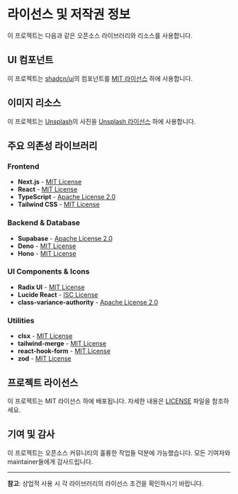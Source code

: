 # 라이선스 및 저작권 정보

이 프로젝트는 다음과 같은 오픈소스 라이브러리와 리소스를 사용합니다.

## UI 컴포넌트

이 프로젝트는 [shadcn/ui](https://ui.shadcn.com/)의 컴포넌트를 [MIT 라이선스](https://github.com/shadcn-ui/ui/blob/main/LICENSE.md) 하에 사용합니다.

## 이미지 리소스

이 프로젝트는 [Unsplash](https://unsplash.com)의 사진을 [Unsplash 라이선스](https://unsplash.com/license) 하에 사용합니다.

## 주요 의존성 라이브러리

### Frontend
- **Next.js** - [MIT License](https://github.com/vercel/next.js/blob/main/LICENSE)
- **React** - [MIT License](https://github.com/facebook/react/blob/main/LICENSE)
- **TypeScript** - [Apache License 2.0](https://github.com/microsoft/TypeScript/blob/main/LICENSE.txt)
- **Tailwind CSS** - [MIT License](https://github.com/tailwindlabs/tailwindcss/blob/main/LICENSE)

### Backend & Database
- **Supabase** - [Apache License 2.0](https://github.com/supabase/supabase/blob/master/LICENSE)
- **Deno** - [MIT License](https://github.com/denoland/deno/blob/main/LICENSE.md)
- **Hono** - [MIT License](https://github.com/honojs/hono/blob/main/LICENSE)

### UI Components & Icons
- **Radix UI** - [MIT License](https://github.com/radix-ui/primitives/blob/main/LICENSE)
- **Lucide React** - [ISC License](https://github.com/lucide-icons/lucide/blob/main/LICENSE)
- **class-variance-authority** - [Apache License 2.0](https://github.com/joe-bell/cva/blob/main/LICENSE)

### Utilities
- **clsx** - [MIT License](https://github.com/lukeed/clsx/blob/master/license)
- **tailwind-merge** - [MIT License](https://github.com/dcastil/tailwind-merge/blob/main/LICENSE)
- **react-hook-form** - [MIT License](https://github.com/react-hook-form/react-hook-form/blob/master/LICENSE)
- **zod** - [MIT License](https://github.com/colinhacks/zod/blob/main/LICENSE)

## 프로젝트 라이선스

이 프로젝트는 MIT 라이선스 하에 배포됩니다. 자세한 내용은 [LICENSE](./LICENSE) 파일을 참조하세요.

## 기여 및 감사

이 프로젝트는 오픈소스 커뮤니티의 훌륭한 작업들 덕분에 가능했습니다. 모든 기여자와 maintainer들에게 감사드립니다.

---

**참고**: 상업적 사용 시 각 라이브러리의 라이선스 조건을 확인하시기 바랍니다.
